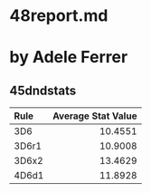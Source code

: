 48report.md
===========
# by Adele Ferrer

## 45dndstats

|**Rule**|**Average Stat Value**|
|:-------|---------------------:|
|   3D6  | 	     10.4551       	|
|  3D6r1 |		 10.9008		|
|  3D6x2 | 		 13.4629		|
|  4D6d1 |  	 11.8928		|